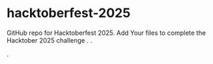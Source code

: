 # hacktoberfest-2025
GitHub repo for Hacktoberfest 2025. Add Your files to complete the Hacktober 2025 challenge .
.

.
